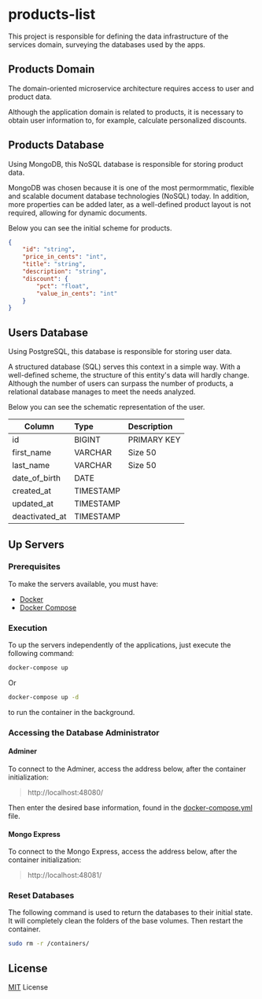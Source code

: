 # products-list

This project is responsible for defining the data infrastructure of the services domain, surveying the databases used by the apps.

## Products Domain

The domain-oriented microservice architecture requires access to user and product data.

Although the application domain is related to products, it is necessary to obtain user information to, for example, calculate personalized discounts.

## Products Database

Using MongoDB, this NoSQL database is responsible for storing product data.

MongoDB was chosen because it is one of the most permormmatic, flexible and scalable document database technologies (NoSQL) today. In addition, more properties can be added later, as a well-defined product layout is not required, allowing for dynamic documents.

Below you can see the initial scheme for products.

```json
{
    "id": "string",
    "price_in_cents": "int",
    "title": "string",
    "description": "string",
    "discount": {
        "pct": "float",
        "value_in_cents": "int"
    }
}
```

## Users Database

Using PostgreSQL, this database is responsible for storing user data.

A structured database (SQL) serves this context in a simple way. With a well-defined scheme, the structure of this entity's data will hardly change. Although the number of users can surpass the number of products, a relational database manages to meet the needs analyzed.

Below you can see the schematic representation of the user.

| Column         | Type       | Description |
| -------------- |:---------- | :---------- |
| id             | BIGINT     | PRIMARY KEY |
| first_name     | VARCHAR    | Size 50     |
| last_name      | VARCHAR    | Size 50     |
| date_of_birth  | DATE       |             |
| created_at     | TIMESTAMP  |             |
| updated_at     | TIMESTAMP  |             |
| deactivated_at | TIMESTAMP  |             |

## Up Servers

### Prerequisites

To make the servers available, you must have:

* [Docker](https://docs.docker.com/get-docker/)
* [Docker Compose](https://docs.docker.com/compose/install/)

### Execution

To up the servers independently of the applications, just execute the following command:

```bash
docker-compose up
```

Or

```bash
docker-compose up -d
```

to run the container in the background.

### Accessing the Database Administrator

#### Adminer

To connect to the Adminer, access the address below, after the container initialization:

> http://localhost:48080/

Then enter the desired base information, found in the [docker-compose.yml](docker-compose.yml) file.

#### Mongo Express

To connect to the Mongo Express, access the address below, after the container initialization:

> http://localhost:48081/

### Reset Databases

The following command is used to return the databases to their initial state. It will completely clean the folders of the base volumes. Then restart the container.

```bash
sudo rm -r /containers/
```

## License

[MIT](LICENSE) License
